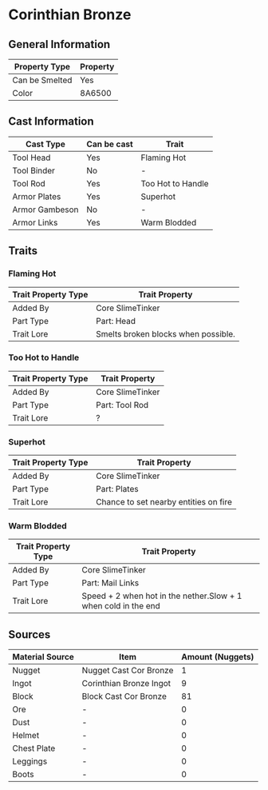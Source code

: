 # Corinthian Bronze

## General Information

| Property Type  | Property |
| -------------- | -------- |
| Can be Smelted | Yes      |
| Color          | 8A6500   |

## Cast Information

| Cast Type      | Can be cast | Trait             |
| -------------- | ----------- | ----------------- |
| Tool Head      | Yes         | Flaming Hot       |
| Tool Binder    | No          | -                 |
| Tool Rod       | Yes         | Too Hot to Handle |
| Armor Plates   | Yes         | Superhot          |
| Armor Gambeson | No          | -                 |
| Armor Links    | Yes         | Warm Blodded      |

## Traits

### Flaming Hot

| Trait Property Type | Trait Property                      |
| ------------------- | ----------------------------------- |
| Added By            | Core SlimeTinker                    |
| Part Type           | Part: Head                          |
| Trait Lore          | Smelts broken blocks when possible. |

### Too Hot to Handle

| Trait Property Type | Trait Property   |
| ------------------- | ---------------- |
| Added By            | Core SlimeTinker |
| Part Type           | Part: Tool Rod   |
| Trait Lore          | ?                |

### Superhot

| Trait Property Type | Trait Property                        |
| ------------------- | ------------------------------------- |
| Added By            | Core SlimeTinker                      |
| Part Type           | Part: Plates                          |
| Trait Lore          | Chance to set nearby entities on fire |

### Warm Blodded

| Trait Property Type | Trait Property                                                 |
| ------------------- | -------------------------------------------------------------- |
| Added By            | Core SlimeTinker                                               |
| Part Type           | Part: Mail Links                                               |
| Trait Lore          | Speed + 2 when hot in the nether.Slow + 1 when cold in the end |

## Sources

| Material Source | Item                    | Amount (Nuggets) |
| --------------- | ----------------------- | ---------------- |
| Nugget          | Nugget Cast Cor Bronze  | 1                |
| Ingot           | Corinthian Bronze Ingot | 9                |
| Block           | Block Cast Cor Bronze   | 81               |
| Ore             | -                       | 0                |
| Dust            | -                       | 0                |
| Helmet          | -                       | 0                |
| Chest Plate     | -                       | 0                |
| Leggings        | -                       | 0                |
| Boots           | -                       | 0                |
